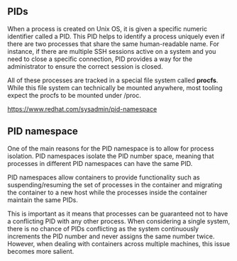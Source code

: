 ## PIDs

When a process is created on Unix OS, it is given a specific numeric identifier called a PID. This PID helps to identify a process uniquely even if there are two processes that share the same human-readable name. For instance, if there are multiple SSH sessions active on a system and you need to close a specific connection, PID provides a way for the administrator to ensure the correct session is closed.

All of these processes are tracked in a special file system called **procfs**. While this file system can technically be mounted anywhere, most tooling expect the procfs to be mounted under /proc.

https://www.redhat.com/sysadmin/pid-namespace

## PID namespace

One of the main reasons for the PID namespace is to allow for process isolation. PID namespaces isolate the PID number space, meaning that processes in different PID namespaces can have the same PID.

PID namespaces allow containers to provide functionality such as suspending/resuming the set of processes in the container and migrating the container to a new host while the processes inside the container maintain the same PIDs.

This is important as it means that processes can be guaranteed not to have a conflicting PID with any other process. When considering a single system, there is no chance of PIDs conflicting as the system continuously increments the PID number and never assigns the same number twice. However, when dealing with containers across multiple machines, this issue becomes more salient.
